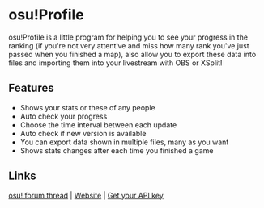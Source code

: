 # osu!Profile
osu!Profile is a little program for helping you to see your progress in the ranking (if you're not very attentive and miss how many rank you've just passed when you finished a map), also allow you to export these data into files and importing them into your livestream with OBS or XSplit!

## Features
- Shows your stats or these of any people
- Auto check your progress
- Choose the time interval between each update
- Auto check if new version is available
- You can export data shown in multiple files, many as you want
- Shows stats changes after each time you finished a game

## Links
[osu! forum thread](http://osu.ppy.sh/forum/t/252160) | [Website](http://entrivax.fr/osu!p) | [Get your API key](https://osu.ppy.sh/p/api)